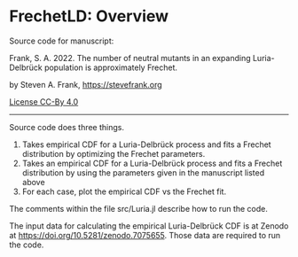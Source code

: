 # FrechetLD: Overview

Source code for manuscript:

Frank, S. A. 2022. The number of neutral mutants in an expanding Luria-Delbrück population is approximately Frechet.

by Steven A. Frank, https://stevefrank.org

[License CC-By 4.0](https://creativecommons.org/licenses/by/4.0/)

---

Source code does three things.

1. Takes empirical CDF for a Luria-Delbrück process and fits a Frechet distribution by optimizing the Frechet parameters.
2. Takes an empirical CDF for a Luria-Delbrück process and fits a Frechet distribution by using the parameters given in the manuscript listed above
3. For each case, plot the empirical CDF vs the Frechet fit.

The comments within the file src/Luria.jl describe how to run the code.

The input data for calculating the empirical Luria-Delbrück CDF is at Zenodo at https://doi.org/10.5281/zenodo.7075655. Those data are required to run the code.